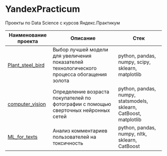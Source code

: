 # YandexPracticum
Проекты по Data Science с курсов Яндекс.Практикум

| Наименование проекта                | Описание                                                     | Стек                                                         |
| ------------------------------------------------------------ | ------------------------------------------------------------ | ------------------------------------------------------------ |
| [Plant_steel_bird](https://github.com/SergeyYasinetskiy/YandexPracticum/tree/main/Plant_steel_bird) | Выбор лучшей модели для увеличения <br/>показателей технологического процесса обогащения золота | python, pandas, numpy, scipy, sklearn, matplotlib       |
| [computer_vision](https://github.com/SergeyYasinetskiy/YandexPracticum/tree/main/computer_vision) | Определение возраста покупателей по фотографии с помощью сверточных нейронных сетей | python, pandas, numpy, statsmodels, sklearn, CatBoost, matplotlib |
| [ML_for_texts](https://github.com/SergeyYasinetskiy/YandexPracticum/tree/main/ML_for_texts) | Анализ комментариев пользователей на токсичность | python, pandas, numpy, nltk, sklearn, CatBoost |
